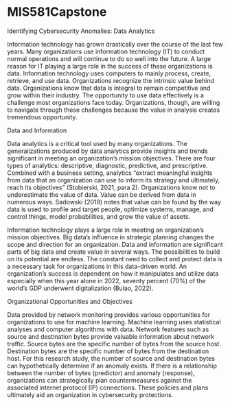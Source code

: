 # MIS581Capstone

Identifying Cybersecurity Anomalies: Data Analytics

Information technology has grown drastically over the course of the last few years.  Many organizations use information technology (IT) to conduct normal operations and will continue to do so well into the future.  A large reason for IT playing a large role in the success of these organizations is data.  Information technology uses computers to mainly process, create, retrieve, and use data.  Organizations recognize the intrinsic value behind data.  Organizations know that data is integral to remain competitive and grow within their industry.  The opportunity to use data effectively is a challenge most organizations face today.  Organizations, though, are willing to navigate through these challenges because the value in analysis creates tremendous opportunity.

Data and Information

Data analytics is a critical tool used by many organizations.  The generalizations produced by data analytics provide insights and trends significant in meeting an organization’s mission objectives.  There are four types of analytics: descriptive, diagnostic, predictive, and prescriptive.  Combined with a business setting, analytics “extract meaningful insights from data that an organization can use to inform its strategy and ultimately, reach its objectives” (Stobierski, 2021, para 2).  Organizations know not to underestimate the value of data.  Value can be derived from data in numerous ways.  Sadowski (2019) notes that value can be found by the way data is used to profile and target people, optimize systems, manage, and control things, model probabilities, and grow the value of assets. 

Information technology plays a large role in meeting an organization’s mission objectives.  Big data’s influence in strategic planning changes the scope and direction for an organization.  Data and information are significant parts of big data and create value in several ways.  The possibilities to build on its potential are endless.  The constant need to collect and protect data is a necessary task for organizations in this data-driven world.  An organization’s success is dependent on how it manipulates and utilize data especially when this year alone in 2022, seventy percent (70%) of the world’s GDP underwent digitalization (Bulao, 2022).  

Organizational Opportunities and Objectives

Data provided by network monitoring provides various opportunities for organizations to use for machine learning.  Machine learning uses statistical analyses and computer algorithms with data.  Network features such as source and destination bytes provide valuable information about network traffic.  Source bytes are the specific number of bytes from the source host.  Destination bytes are the specific number of bytes from the destination host.  For this research study, the number of source and destination bytes can hypothetically determine if an anomaly exists.  If there is a relationship between the number of bytes (predictor) and anomaly (response), organizations can strategically plan countermeasures against the associated internet protocol (IP) connections.  These policies and plans ultimately aid an organization in cybersecurity protections.        

